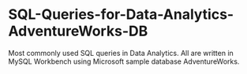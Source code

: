 # SQL-Queries-for-Data-Analytics-AdventureWorks-DB
Most commonly used SQL queries in Data Analytics. All are written in MySQL Workbench using Microsoft sample database AdventureWorks.
